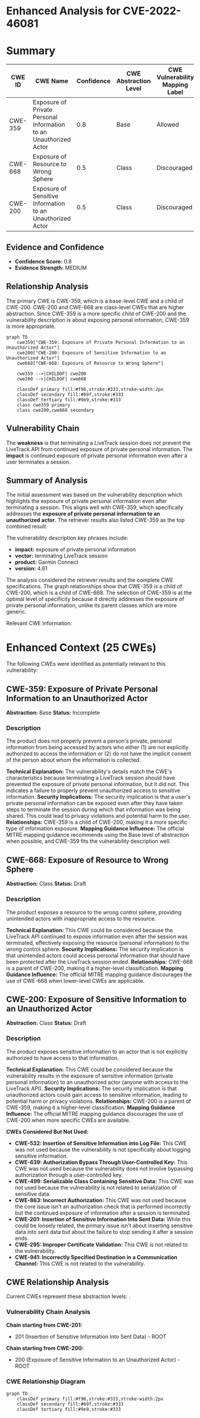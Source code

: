 # Enhanced Analysis for CVE-2022-46081

# Summary
| CWE ID | CWE Name | Confidence | CWE Abstraction Level | CWE Vulnerability Mapping Label | CWE-Vulnerability Mapping Notes |
|---|---|---|---|---|---|
| CWE-359 | Exposure of Private Personal Information to an Unauthorized Actor | 0.8 | Base | Allowed | Primary CWE |
| CWE-668 | Exposure of Resource to Wrong Sphere | 0.5 | Class | Discouraged | Secondary CWE |
| CWE-200 | Exposure of Sensitive Information to an Unauthorized Actor | 0.5 | Class | Discouraged | Secondary CWE |

## Evidence and Confidence

*   **Confidence Score:** 0.8
*   **Evidence Strength:** MEDIUM

## Relationship Analysis
The primary CWE is CWE-359, which is a base-level CWE and a child of CWE-200. CWE-200 and CWE-668 are class-level CWEs that are higher abstraction. Since CWE-359 is a more specific child of CWE-200 and the vulnerability description is about exposing personal information, CWE-359 is more appropriate.

```mermaid
graph TD
    cwe359["CWE-359: Exposure of Private Personal Information to an Unauthorized Actor"]
    cwe200["CWE-200: Exposure of Sensitive Information to an Unauthorized Actor"]
    cwe668["CWE-668: Exposure of Resource to Wrong Sphere"]
    
    cwe359 -->|CHILDOF| cwe200
    cwe200 -->|CHILDOF| cwe668
    
    classDef primary fill:#f96,stroke:#333,stroke-width:2px
    classDef secondary fill:#69f,stroke:#333
    classDef tertiary fill:#9e9,stroke:#333
    class cwe359 primary
    class cwe200,cwe668 secondary
```

## Vulnerability Chain
The **weakness** is that terminating a LiveTrack session does not prevent the LiveTrack API from continued exposure of private personal information.
The **impact** is continued exposure of private personal information even after a user terminates a session.

## Summary of Analysis
The initial assessment was based on the vulnerability description which highlights the exposure of private personal information even after terminating a session. This aligns well with CWE-359, which specifically addresses the **exposure of private personal information to an unauthorized actor**. The retriever results also listed CWE-359 as the top combined result.

The vulnerability description key phrases include:
- **impact:** exposure of private personal information
- **vector:** terminating LiveTrack session
- **product:** Garmin Connect
- **version:** 4.61

The analysis considered the retriever results and the complete CWE specifications. The graph relationships show that CWE-359 is a child of CWE-200, which is a child of CWE-668. The selection of CWE-359 is at the optimal level of specificity because it directly addresses the exposure of private personal information, unlike its parent classes which are more generic.

Relevant CWE Information:

# Enhanced Context (25 CWEs)
The following CWEs were identified as potentially relevant to this vulnerability:

## CWE-359: Exposure of Private Personal Information to an Unauthorized Actor
**Abstraction:** Base
**Status:** Incomplete

### Description
The product does not properly prevent a person's private, personal information from being accessed by actors who either (1) are not explicitly authorized to access the information or (2) do not have the implicit consent of the person about whom the information is collected.

**Technical Explanation:**
The vulnerability's details match the CWE's characteristics because terminating a LiveTrack session should have prevented the exposure of private personal information, but it did not. This indicates a failure to properly prevent unauthorized access to sensitive information.
**Security Implications:**
The security implication is that a user's private personal information can be exposed even after they have taken steps to terminate the session during which that information was being shared. This could lead to privacy violations and potential harm to the user.
**Relationships:**
CWE-359 is a child of CWE-200, making it a more specific type of information exposure.
**Mapping Guidance Influence:**
The official MITRE mapping guidance recommends using the Base level of abstraction when possible, and CWE-359 fits the vulnerability description well.

## CWE-668: Exposure of Resource to Wrong Sphere
**Abstraction:** Class
**Status:** Draft

### Description
The product exposes a resource to the wrong control sphere, providing unintended actors with inappropriate access to the resource.

**Technical Explanation:**
This CWE could be considered because the LiveTrack API continued to expose information even after the session was terminated, effectively exposing the resource (personal information) to the wrong control sphere.
**Security Implications:**
The security implication is that unintended actors could access personal information that should have been protected after the LiveTrack session ended.
**Relationships:**
CWE-668 is a parent of CWE-200, making it a higher-level classification.
**Mapping Guidance Influence:**
The official MITRE mapping guidance discourages the use of CWE-668 when lower-level CWEs are applicable.

## CWE-200: Exposure of Sensitive Information to an Unauthorized Actor
**Abstraction:** Class
**Status:** Draft

### Description
The product exposes sensitive information to an actor that is not explicitly authorized to have access to that information.

**Technical Explanation:**
This CWE could be considered because the vulnerability results in the exposure of sensitive information (private personal information) to an unauthorized actor (anyone with access to the LiveTrack API).
**Security Implications:**
The security implication is that unauthorized actors could gain access to sensitive information, leading to potential harm or privacy violations.
**Relationships:**
CWE-200 is a parent of CWE-359, making it a higher-level classification.
**Mapping Guidance Influence:**
The official MITRE mapping guidance discourages the use of CWE-200 when more specific CWEs are available.

**CWEs Considered But Not Used:**

*   **CWE-532: Insertion of Sensitive Information into Log File:** This CWE was not used because the vulnerability is not specifically about logging sensitive information.
*   **CWE-639: Authorization Bypass Through User-Controlled Key:** This CWE was not used because the vulnerability does not involve bypassing authorization through a user-controlled key.
*   **CWE-499: Serializable Class Containing Sensitive Data:** This CWE was not used because the vulnerability is not related to serialization of sensitive data.
*   **CWE-863: Incorrect Authorization:** This CWE was not used because the core issue isn't an authorization check that is performed incorrectly but the continued exposure of information after a session is terminated.
*   **CWE-201: Insertion of Sensitive Information Into Sent Data:** While this could be loosely related, the primary issue isn't about inserting sensitive data into sent data but about the failure to stop sending it after a session ends.
*   **CWE-295: Improper Certificate Validation:** This CWE is not related to the vulnerability.
*   **CWE-941: Incorrectly Specified Destination in a Communication Channel:** This CWE is not related to the vulnerability.


## CWE Relationship Analysis

Current CWEs represent these abstraction levels: .


### Vulnerability Chain Analysis

**Chain starting from CWE-201:**
- 201 (Insertion of Sensitive Information Into Sent Data) - ROOT


**Chain starting from CWE-200:**
- 200 (Exposure of Sensitive Information to an Unauthorized Actor) - ROOT



### CWE Relationship Diagram

```mermaid
graph TD
    classDef primary fill:#f96,stroke:#333,stroke-width:2px
    classDef secondary fill:#69f,stroke:#333
    classDef tertiary fill:#9e9,stroke:#333
```